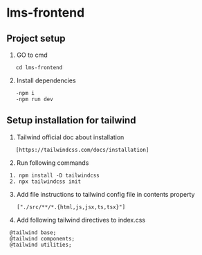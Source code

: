 # lms-frontend

## Project setup

1. GO to cmd 
```
   cd lms-frontend
```

2. Install dependencies
```
   -npm i
   -npm run dev

```

## Setup installation for tailwind

1. Tailwind official doc about installation
```
   [https://tailwindcss.com/docs/installation]
```


2. Run following commands
  ```
   1. npm install -D tailwindcss
   2. npx tailwindcss init
  ```
3. Add file instructions to tailwind config file in contents property
   ```
   ["./src/**/*.{html,js,jsx,ts,tsx}"]
   ```

4. Add following tailwind directives to index.css
 ```
  @tailwind base;
  @tailwind components;
  @tailwind utilities;
```